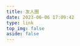 ```yaml
---
title: 友人圈
date: 2023-06-06 17:09:42
type: link
top_img: false
aside: false
---
```

<script>
    function addStatusTagsWithCache(t) {
        const a = "statusTagsData";
        function e(t) {
            const a = t.link_status;
            document.querySelectorAll(".flink-list-item").forEach((t => {
                if (!t.href)
                    return;
                const e = t.href.replace(/\/$/, "")
                  , s = document.createElement("div");
                s.classList.add("status-tag");
                let i = !1;
                const l = a.find((t => t.link.replace(/\/$/, "") === e));
                if (l) {
                    let t = '<i class="fa-solid fa-signal"></i>ERR'
                      , a = "status-tag-red";
                    if (-1 === l.latency)
                        t = '<i class="fa-solid fa-signal"></i>ERR';
                    else {
                        t = '<i class="fa-solid fa-signal"></i>' + (1e3 * l.latency).toFixed(0) + " MS",
                        l.latency <= 3 ? a = "status-tag-green" : l.latency <= 5 ? a = "status-tag-light-yellow" : l.latency <= 10 && (a = "status-tag-dark-yellow")
                    }
                    s.innerHTML = t,
                    s.classList.add(a),
                    i = !0
                }
                i && (t.style.position = "relative",
                t.appendChild(s))
            }
            ))
        }
        const s = localStorage.getItem(a);
        if (s) {
            const {data: t, timestamp: a} = JSON.parse(s);
            if (Date.now() - a < 18e5)
                return void e(t)
        }
        fetch(t).then((t => t.json())).then((t => {
            e(t);
            const s = {
                data: t,
                timestamp: Date.now()
            };
            localStorage.setItem(a, JSON.stringify(s))
        }
        )).catch((t => console.error("Error fetching test-flink result.json:", t)))
    }
    setTimeout(( () => {
        addStatusTagsWithCache("https://www.sxiaohe.top/result.json")
    }
    ), 0)
</script>